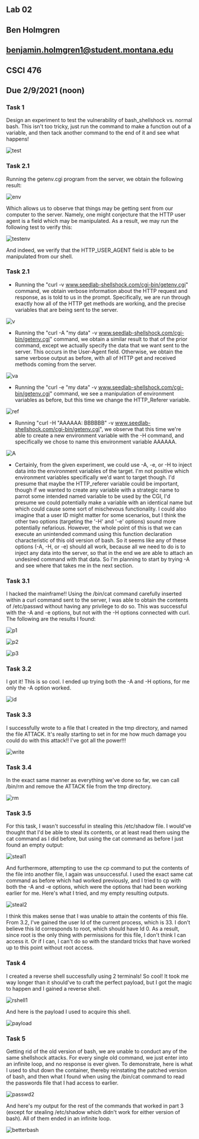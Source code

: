 ## Lab 02
## Ben Holmgren
## benjamin.holmgren1@student.montana.edu
## CSCI 476
## Due 2/9/2021 (noon)

### Task 1

Design an experiment to test the vulnerability of bash_shellshock vs. normal
bash. This isn't too tricky, just run the command to make a function out of 
a variable, and then tack another command to the end of it and see what happens!

![test](test.png)

### Task 2.1

Running the getenv.cgi program from the server, we obtain the following
result:

![env](env.png)

Which allows us to observe that things may be getting sent from our computer to the server. Namely, one might conjecture that the HTTP user agent is a field which may be manipulated. As a result, we may run the following test to verify this:

![testenv](testenv.png)

And indeed, we verify that the HTTP_USER_AGENT field is able to be manipulated from our shell.

### Task 2.1

* Running the "curl -v www.seedlab-shellshock.com/cgi-bin/getenv.cgi" command,
we obtain verbose information about the HTTP request and response, as is told
to us in the prompt. Specifically, we are run through exactly how all of the HTTP get 
methods are working, and the precise variables that are being sent to the server.


![v](v.png)

* Running the "curl -A "my data" -v www.seedlab-shellshock.com/cgi-bin/getenv.cgi"
command, we obtain a similar result to that of the prior command, except we actually
specify the data that we want sent to the server. This occurs in the User-Agent field.
Otherwise, we obtain the same verbose output as before, with all of HTTP get and received
methods coming from the server.

![va](va.png)

* Running the "curl -e "my data" -v www.seedlab-shellshock.com/cgi-bin/getenv.cgi" command,
we see a manipulation of environment variables as before, but this time we change the
HTTP_Referer variable.

![ref](ref.png)

* Running "curl -H "AAAAAA: BBBBBB" -v www.seedlab-shellshock.com/cgi-bin/getenv.cgi", we observe
that this time we're able to create a new environment variable with the -H command, and specifically we
chose to name this environment variable AAAAAA.

![A](A.png)

* Certainly, from the given experiment, we could use -A, -e, or -H to inject data into the environment variables 
of the target. I'm not positive which environment variables specifically we'd want to target though. I'd presume 
that maybe the HTTP_referer variable could be important, though if we wanted to create any variable with a 
strategic name to parrot some intended named variable to be used by the CGI, I'd presume we could potentially make
a variable with an identical name but which could cause some sort of mischevous functionality. I could also imagine
that a user ID might matter for some scenarios, but I think the other two options (targeting the '-H' and '-e' 
options) sound more potentially nefarious. However, the whole point of this is that we can execute an unintended
command using this function declaration characteristic of this old version of bash. So it seems like any of these
options (-A, -H, or -e) should all work, because all we need to do is to inject any data into the server, so that
in the end we are able to attach an undesired command with that data. So I'm planning to start by trying -A and
see where that takes me in the next section.

### Task 3.1

I hacked the mainframe!! Using the /bin/cat command carefully inserted within a curl command sent to the server,
I was able to obtain the contents of /etc/passwd without having any privilege to do so. This was successful
with the -A and -e options, but not with the -H options connected with curl. The following are the 
results I found:

![p1](passwd1.png)

![p2](passwd2.png)

![p3](passwd3.png)

### Task 3.2

I got it! This is so cool. I ended up trying both the -A and -H options, for me only the -A option worked.

![id](id.png)

### Task 3.3

I successfully wrote to a file that I created in the tmp directory, and named the file ATTACK. It's really
starting to set in for me how much damage you could do with this attack!! I've got all the power!!!

![write](write.png)

### Task 3.4

In the exact same manner as everything we've done so far, we can call /bin/rm and remove the ATTACK file
from the tmp directory.

![rm](rm.png)

### Task 3.5

For this task, I wasn't successful in stealing this /etc/shadow file. I would've thought that I'd be able to
steal its contents, or at least read them using the cat command as I did before, but using the cat command as
before I just found an empty output:

![steal1](steal1.png)

And furthermore, attempting to use the cp command to put the contents of the file into another file, I again
was unsuccessful. I used the exact same cat command as before which had worked previously, and I tried to cp
with both the -A and -e options, which were the options that had been working earlier for me. Here's what I tried,
and my empty resulting outputs.

![steal2](steal2.png)

I think this makes sense that I was unable to attain the contents of this file. From 3.2, I've gained the user Id
of the current process, which is 33. I don't believe this Id corresponds to root, which should have Id 0. As a
result, since root is the only thing with permissions for this file, I don't think I can access it. Or if I can,
I can't do so with the standard tricks that have worked up to this point without root access.

### Task 4

I created a reverse shell successfully using 2 terminals! So cool! It took me way longer than it should've to craft
the perfect payload, but I got the magic to happen and I gained a reverse shell.

![rshell1](rshell.png)

And here is the payload I used to acquire this shell.

![payload](payload.png)


### Task 5

Getting rid of the old version of bash, we are unable to conduct any of the same shellshock attacks. For
every single old command, we just enter into an infinite loop, and no response is ever given. To demonstrate,
here is what I used to shut down the container, thereby reinstating the patched version of bash,
and then what I found when using the /bin/cat command to read the passwords file that I had access to earlier.

![passwd2](down.png)

And here's my output for the rest of the commands that worked in part 3 (except for stealing /etc/shadow which 
didn't work for either version of bash). All of them ended in an infinite loop.

![betterbash](bash.png)
